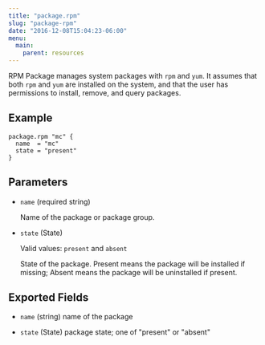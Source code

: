 ```yaml
---
title: "package.rpm"
slug: "package-rpm"
date: "2016-12-08T15:04:23-06:00"
menu:
  main:
    parent: resources
---
```



RPM Package manages system packages with `rpm` and `yum`. It assumes that
both `rpm` and `yum` are installed on the system, and that the user has
permissions to install, remove, and query packages.


## Example

```hcl
package.rpm "mc" {
  name  = "mc"
  state = "present"
}

```


## Parameters

- `name` (required string)

  Name of the package or package group.


- `state` (State)


	Valid values: `present` and `absent`

  State of the package. Present means the package will be installed if
missing; Absent means the package will be uninstalled if present.



## Exported Fields
- `name` (string)
  name of the package
 
- `state` (State)
  package state; one of "present" or "absent"
  

